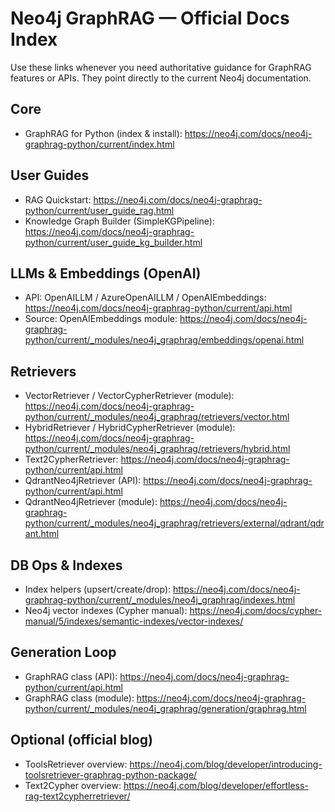 # Neo4j GraphRAG — Official Docs Index

Use these links whenever you need authoritative guidance for GraphRAG features or APIs. They point directly to the current Neo4j documentation.

## Core
- GraphRAG for Python (index & install): https://neo4j.com/docs/neo4j-graphrag-python/current/index.html

## User Guides
- RAG Quickstart: https://neo4j.com/docs/neo4j-graphrag-python/current/user_guide_rag.html
- Knowledge Graph Builder (SimpleKGPipeline): https://neo4j.com/docs/neo4j-graphrag-python/current/user_guide_kg_builder.html

## LLMs & Embeddings (OpenAI)
- API: OpenAILLM / AzureOpenAILLM / OpenAIEmbeddings: https://neo4j.com/docs/neo4j-graphrag-python/current/api.html
- Source: OpenAIEmbeddings module: https://neo4j.com/docs/neo4j-graphrag-python/current/_modules/neo4j_graphrag/embeddings/openai.html

## Retrievers
- VectorRetriever / VectorCypherRetriever (module): https://neo4j.com/docs/neo4j-graphrag-python/current/_modules/neo4j_graphrag/retrievers/vector.html
- HybridRetriever / HybridCypherRetriever (module): https://neo4j.com/docs/neo4j-graphrag-python/current/_modules/neo4j_graphrag/retrievers/hybrid.html
- Text2CypherRetriever: https://neo4j.com/docs/neo4j-graphrag-python/current/api.html
- QdrantNeo4jRetriever (API): https://neo4j.com/docs/neo4j-graphrag-python/current/api.html
- QdrantNeo4jRetriever (module): https://neo4j.com/docs/neo4j-graphrag-python/current/_modules/neo4j_graphrag/retrievers/external/qdrant/qdrant.html

## DB Ops & Indexes
- Index helpers (upsert/create/drop): https://neo4j.com/docs/neo4j-graphrag-python/current/_modules/neo4j_graphrag/indexes.html
- Neo4j vector indexes (Cypher manual): https://neo4j.com/docs/cypher-manual/5/indexes/semantic-indexes/vector-indexes/

## Generation Loop
- GraphRAG class (API): https://neo4j.com/docs/neo4j-graphrag-python/current/api.html
- GraphRAG class (module): https://neo4j.com/docs/neo4j-graphrag-python/current/_modules/neo4j_graphrag/generation/graphrag.html

## Optional (official blog)
- ToolsRetriever overview: https://neo4j.com/blog/developer/introducing-toolsretriever-graphrag-python-package/
- Text2Cypher overview: https://neo4j.com/blog/developer/effortless-rag-text2cypherretriever/
